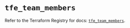 # `tfe_team_members`

Refer to the Terraform Registry for docs: [`tfe_team_members`](https://registry.terraform.io/providers/hashicorp/tfe/0.66.0/docs/resources/team_members).
